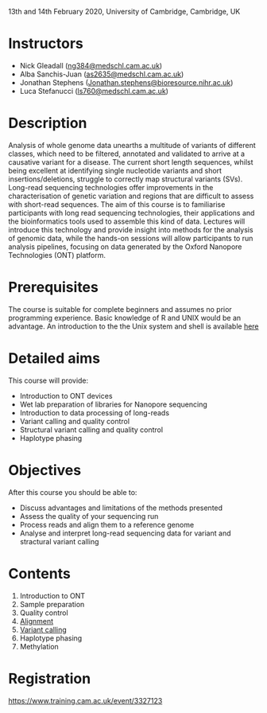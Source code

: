 13th and 14th February 2020, University of Cambridge, Cambridge, UK

# Instructors

* Nick Gleadall (ng384@medschl.cam.ac.uk) 
* Alba Sanchis-Juan (as2635@medschl.cam.ac.uk) 
* Jonathan Stephens (Jonathan.stephens@bioresource.nihr.ac.uk)
* Luca Stefanucci (ls760@medschl.cam.ac.uk) 

# Description

Analysis of whole genome data unearths a multitude of variants of different classes, which need to be filtered, annotated and validated to arrive at a causative variant for a disease. The current short length sequences, whilst being excellent at identifying single nucleotide variants and short insertions/deletions, struggle to correctly map structural variants (SVs). Long-read sequencing technologies offer improvements in the characterisation of genetic variation and regions that are difficult to assess with short-read sequences.
The aim of this course is to familiarise participants with long read sequencing technologies, their applications and the bioinformatics tools used to assemble this kind of data. Lectures will introduce this technology and provide insight into methods for the analysis of genomic data, while the hands-on sessions will allow participants to run analysis pipelines, focusing on data generated by the Oxford Nanopore Technologies (ONT) platform.

# Prerequisites

The course is suitable for complete beginners and assumes no prior programming experience.
Basic knowledge of R and UNIX would be an advantage. An introduction to the the Unix system and shell is available 
<a href="https://swcarpentry.github.io/shell-novice/">here</a>

# Detailed aims

This course will provide:
* Introduction to ONT devices
* Wet lab preparation of libraries for Nanopore sequencing
* Introduction to data processing of long-reads
* Variant calling and quality control
* Structural variant calling and quality control
* Haplotype phasing

# Objectives

After this course you should be able to:

* Discuss advantages and limitations of the methods presented
* Assess the quality of your sequencing run
* Process reads and align them to a reference genome
* Analyse and interpret long-read sequencing data for variant and stractural variant calling

# Contents

1. Introduction to ONT
2. Sample preparation
3. Quality control
4. [Alignment](http://who-blackbird.github.io/contents/alignment)
5. [Variant calling](http://who-blackbird.github.io/contents/variant-calling)
6. Haplotype phasing
7. Methylation

# Registration
<a href="https://www.training.cam.ac.uk/event/3327123">https://www.training.cam.ac.uk/event/3327123</a>
